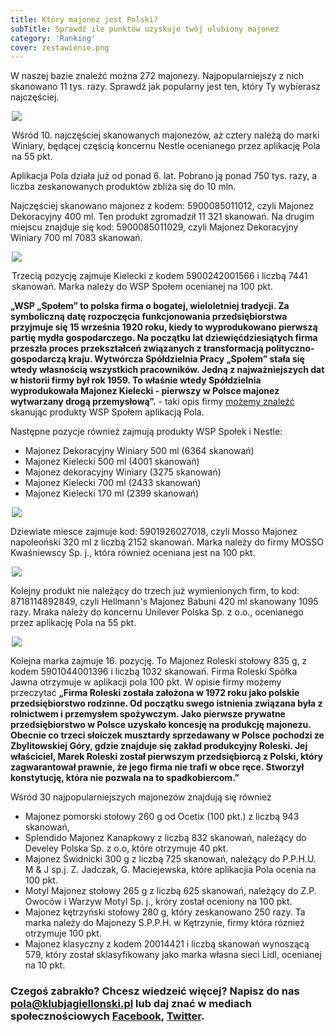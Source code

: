 ```yaml
---
title: Który majonez jest Polski?
subTitle: Sprawdź ile punktów uzyskuje twój ulubiony majonez
category: 'Ranking'
cover: zestawienie.png
---
```


W naszej bazie znaleźć można 272 majonezy. Najpopularniejszy z nich skanowano 11 tys. razy. Sprawdź jak popularny jest ten, który Ty wybierasz najczęściej.

<div style="max-width: 500px; margin: 0 auto;">

![](winiary.jpg) 

Wśród 10. najczęściej skanowanych majonezów, aż cztery należą do marki Winiary, będącej częścią koncernu Nestle ocenianego przez aplikację Pola na 55 pkt.

</div>


Aplikacja Pola działa już od ponad 6. lat. Pobrano ją ponad 750 tys. razy, a liczba zeskanowanych produktów zbliża się do 10 mln.

Najczęściej skanowano majonez z kodem: 5900085011012, czyli Majonez Dekoracyjny 400 ml. Ten produkt zgromadził 11 321 skanowań. Na drugim miejscu znajduje się kod: 5900085011029, czyli Majonez Dekoracyjny Winiary 700 ml 7083 skanowań.

<div style="max-width: 500px; margin: 0 auto;">

![](kielecki.jpg) 

Trzecią pozycję zajmuje Kielecki z kodem 5900242001566 i liczbą 7441 skanowań. Marka należy do WSP Społem ocenianej na 100 pkt.

</div>

**„WSP „Społem” to polska firma o bogatej, wieloletniej tradycji. Za symboliczną datę rozpoczęcia funkcjonowania przedsiębiorstwa przyjmuje się 15 września 1920 roku, kiedy to wyprodukowano pierwszą partię mydła gospodarczego. Na początku lat dziewięćdziesiątych firma przeszła proces przekształceń związanych z transformacją polityczno-gospodarczą kraju. Wytwórcza Spółdzielnia Pracy „Społem” stała się wtedy własnością wszystkich pracowników. Jedną z najważniejszych dat w historii firmy był rok 1959. To właśnie wtedy Spółdzielnia wyprodukowała Majonez Kielecki - pierwszy w Polsce majonez wytwarzany drogą przemysłową”.** - taki opis firmy [możemy znaleźć](https://www.pola-app.pl/#/ean/5900242001566) skanując produkty WSP Społem aplikacją Pola.

Następne pozycje również zajmują produkty WSP Społek i Nestle:

- Majonez Dekoracyjny Winiary 500 ml (6364 skanowań)
- Majonez Kielecki 500 ml (4001 skanowań)
- Majonez dekoracyjny Winiary (3275 skanowań)
- Majonez Kielecki 700 ml (2433 skanowań)
- Majonez Kielecki 170 ml (2399 skanowań)

<div style="max-width: 500px; margin: 0 auto;">

![](mosso.jpg)

</div>

Dziewiate miesce zajmuje kod: 5901926027018, czyli Mosso Majonez napoleoński 320 ml z liczbą 2152 skanowań. Marka należy do firmy 	MOSSO Kwaśniewscy Sp. j., która również oceniana jest na 100 pkt.

<div style="max-width: 500px; margin: 0 auto;">

![](helmanz.jpg)

</div>

Kolejny produkt nie należący do trzech już wymienionych firm, to kod: 8718114892849, czyli Hellmann's Majonez Babuni 420 ml skanowany 1095 razy. Mraka należy do koncernu Unilever Polska Sp. z o.o., ocenianego przez aplikację Pola na 55 pkt.

<div style="max-width: 500px; margin: 0 auto;">

![](roleski.jpg)

</div>

Kolejna marka zajmuje 16. pozycję. To Majonez Roleski stołowy 835 g, z kodem 5901044001396 i liczbą 1032 skanowań. Firma Roleski Spółka Jawna otrzymuje w aplikacji pola 100 pkt. W opisie firmy możemy przeczytać **„Firma Roleski została założona w 1972 roku jako polskie przedsiębiorstwo rodzinne. Od początku swego istnienia związana była z rolnictwem i przemysłem spożywczym. Jako pierwsze prywatne przedsiębiorstwo w Polsce uzyskało koncesję na produkcję majonezu. Obecnie co trzeci słoiczek musztardy sprzedawany w Polsce pochodzi ze Zbylitowskiej Góry, gdzie znajduje się zakład produkcyjny Roleski. Jej właściciel, Marek Roleski został pierwszym przedsiębiorcą z Polski, który zagwarantował prawnie, że jego firma nie trafi w obce ręce. Stworzył konstytucję, która nie pozwala na to spadkobiercom.”**

Wśród 30 najpopularniejszych majonezów znajdują się również

- Majonez pomorski stołowy 260 g od Ocetix (100 pkt.) z liczbą 943 skanowań,
- Splendido Majonez Kanapkowy z liczbą 832 skanowań, należący do Develey Polska Sp. z o.o, które otrzymuje 40 pkt.
- Majonez Świdnicki 300 g z liczbą 725 skanowań, należący do P.P.H.U. M & J sp.j. Z. Jadczak, G. Maciejewska, które aplikacjia Pola ocenia na 100 pkt.
- Motyl Majonez stołowy 265 g z liczbą 625 skanowań, należący do Z.P. Owoców i Warzyw Motyl Sp. j., króry został oceniony na 100 pkt.
- Majonez kętrzyński stołowy 280 g, który zeskanowano 250 razy. Ta marka należy do Majonezy S.P.P.H. w Kętrzynie, firmy która róznież otrzymuje 100 pkt.
- Majonez klasyczny z kodem 20014421 i liczbą skanowań wynoszącą 579, który został sklasyfikowany jako marka własna sieci Lidl, ocenianej na 10 pkt.

### Czegoś zabrakło? Chcesz wiedzeić więcej? Napisz do nas [pola@klubjagiellonski.pl](mailto:pola@klubjagiellonski.pl) lub daj znać w mediach społecznościowych [Facebook](https://www.facebook.com/app.pola), [Twitter](https://twitter.com/pola_app).

